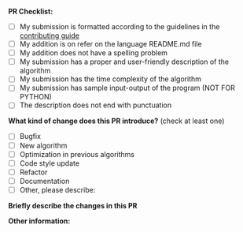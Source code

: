 
<!-- To ensure your PR is dealt with swiftly please check the following: -->
**PR Checklist:**
- [ ] My submission is formatted according to the guidelines in the [contributing guide](https://github.com/MakeContributions/DSA#contribution-guidelines)
- [ ] My addition is on refer on the language README.md file
- [ ] My addition does not have a spelling problem
- [ ] My submission has a proper and user-friendly description of the algorithm
- [ ] My submission has the time complexity of the algorithm
- [ ] My submission has sample input-output of the program (NOT FOR PYTHON)
- [ ] The description does not end with punctuation

<!-- PULL REQUEST TEMPLATE -->
<!-- (Update "[ ]" to "[x]" to check a box) -->

**What kind of change does this PR introduce?** (check at least one)

- [ ] Bugfix
- [ ] New algorithm
- [ ] Optimization in previous algorithms
- [ ] Code style update
- [ ] Refactor
- [ ] Documentation
- [ ] Other, please describe:

**Briefly describe the changes in this PR**

<!-- For example you can add algorithm name, language used to implement it and link to online implementation of it -->

**Other information:**
<!-- Add any additional info you want here -->
